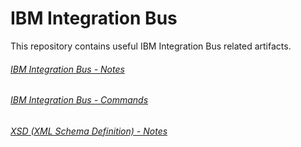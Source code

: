 # IBM Integration Bus

This repository contains useful IBM Integration Bus related artifacts.

###### [IBM Integration Bus - Notes](https://github.com/GoIntegration/IBM-Integration-Bus/wiki/IBM-Integration-Bus-~-Notes) 
###### [IBM Integration Bus - Commands](https://github.com/GoIntegration/IBM-Integration-Bus/wiki/IBM-Integration-Bus-~-Commands)  
###### [XSD (XML Schema Definition) - Notes](https://github.com/GoIntegration/IBM-Integration-Bus/wiki/XSD-%28XML-Schema-Definition%29-~-Notes)

